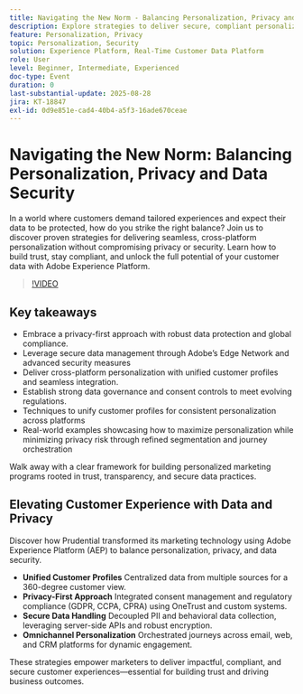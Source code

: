 ```yaml
---
title: Navigating the New Norm - Balancing Personalization, Privacy and Data Security
description: Explore strategies to deliver secure, compliant personalization while protecting customer data and building trust with Adobe Experience Platform.
feature: Personalization, Privacy
topic: Personalization, Security
solution: Experience Platform, Real-Time Customer Data Platform
role: User
level: Beginner, Intermediate, Experienced
doc-type: Event
duration: 0
last-substantial-update: 2025-08-28
jira: KT-18847
exl-id: 0d9e851e-cad4-40b4-a5f3-16ade670ceae
---
```

# Navigating the New Norm: Balancing Personalization, Privacy and Data Security

In a world where customers demand tailored experiences and expect their data to be protected, how do you strike the right balance? Join us to discover proven strategies for delivering seamless, cross-platform personalization without compromising privacy or security. Learn how to build trust, stay compliant, and unlock the full potential of your customer data with Adobe Experience Platform.

>[!VIDEO](https://video.tv.adobe.com/v/3471328/?learn=on&enablevpops)

## Key takeaways

* Embrace a privacy-first approach with robust data protection and global compliance.
* Leverage secure data management through Adobe’s Edge Network and advanced security measures
* Deliver cross-platform personalization with unified customer profiles and seamless integration.
* Establish strong data governance and consent controls to meet evolving regulations.
* Techniques to unify customer profiles for consistent personalization across platforms
* Real-world examples showcasing how to maximize personalization while minimizing privacy risk through refined segmentation and journey orchestration

Walk away with a clear framework for building personalized marketing programs rooted in trust, transparency, and secure data practices.

## Elevating Customer Experience with Data and Privacy

Discover how Prudential transformed its marketing technology using Adobe Experience Platform (AEP) to balance personalization, privacy, and data security.

* **Unified Customer Profiles** Centralized data from multiple sources for a 360-degree customer view.
* **Privacy-First Approach** Integrated consent management and regulatory compliance (GDPR, CCPA, CPRA) using OneTrust and custom systems.
* **Secure Data Handling** Decoupled PII and behavioral data collection, leveraging server-side APIs and robust encryption.
* **Omnichannel Personalization** Orchestrated journeys across email, web, and CRM platforms for dynamic engagement.

These strategies empower marketers to deliver impactful, compliant, and secure customer experiences—essential for building trust and driving business outcomes.
